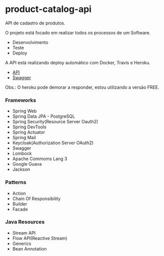 # product-catalog-api

API de cadastro de produtos.

O projeto está focado em realizar todos os processos de um Software.
- Desenvolvimento
- Teste
- Deploy

A API está realizando deploy automático com Docker, Travis e Heroku.
- [API](https://productcatalog-api.herokuapp.com/api/resume)
- [Swagger](https://productcatalog-api.herokuapp.com/api/swagger-ui.html) 

Obs.: O heroku pode demorar a responder, estou utilizando a versão FREE.

### Frameworks 
- Spring Web
- Spring Data JPA - PostgreSQL
- Spring Security(Resource Server Oauth2)
- Spring DevTools
- Spring Actuator
- Spring Mail
- Keycloak(Authorization Server OAuth2)
- Swagger
- Lombock
- Apache Commoms Lang 3
- Google Guava
- Jackson

### Patterns
- Action
- Chain Of Responsibility 
- Builder
- Facade

### Java Resources
- Stream API
- Flow API(Reactive Stream)
- Generics 
- Bean Annotation

